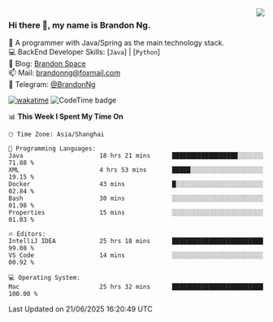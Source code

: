 <img  align="right" src="https://github-readme-stats-brandon0824.vercel.app/api/top-langs/?username=brandon0824&layout=compact">

### Hi there 👋, my name is Brandon Ng.

🌱 A programmer with Java/Spring as the main technology stack.  
💻 BackEnd Developer Skills: [`Java`] | [`Python`]  
📝 Blog: [Brandon Space](https://blog.brandonng.cc)  
📫 Mail: brandonng@foxmail.com  
📰 Telegram: [@BrandonNg](https://t.me/BrandonNg24)  

[![wakatime](https://wakatime.com/badge/user/940cafbf-f9d5-4b24-9a07-19bb072f52bb.svg)](https://wakatime.com/@940cafbf-f9d5-4b24-9a07-19bb072f52bb)
![CodeTime badge](https://img.shields.io/endpoint?style=flat-square&url=https%3A%2F%2Fapi.codetime.dev%2Fshield%3Fid%3D128%26project%3D%26in%3D604800000)

<!--START_SECTION:waka-->
📊 **This Week I Spent My Time On** 

```text
🕑︎ Time Zone: Asia/Shanghai

💬 Programming Languages: 
Java                     18 hrs 21 mins      ██████████████████░░░░░░░   71.88 % 
XML                      4 hrs 53 mins       █████░░░░░░░░░░░░░░░░░░░░   19.15 % 
Docker                   43 mins             █░░░░░░░░░░░░░░░░░░░░░░░░   02.84 % 
Bash                     30 mins             ░░░░░░░░░░░░░░░░░░░░░░░░░   01.98 % 
Properties               15 mins             ░░░░░░░░░░░░░░░░░░░░░░░░░   01.03 % 

🔥 Editors: 
IntelliJ IDEA            25 hrs 18 mins      █████████████████████████   99.08 % 
VS Code                  14 mins             ░░░░░░░░░░░░░░░░░░░░░░░░░   00.92 % 

💻 Operating System: 
Mac                      25 hrs 32 mins      █████████████████████████   100.00 % 
```


 Last Updated on 21/06/2025 16:20:49 UTC
<!--END_SECTION:waka-->
